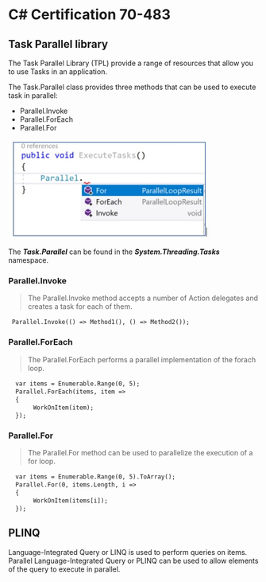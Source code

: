 # C# Certification 70-483

## Task Parallel library

The Task Parallel Library (TPL) provide a range of resources that allow you to use Tasks in an application.

The Task.Parallel class provides three methods that can be used to execute task in parallel:

-	Parallel.Invoke
-	Parallel.ForEach
-	Parallel.For

![alt text](https://github.com/marcosjroig/CSharp_Certification_70-483/blob/master/1%20-%20TPL.JPG)

The *__Task.Parallel__* can be found in the *__System.Threading.Tasks__* namespace.

###  Parallel.Invoke

> The Parallel.Invoke method accepts a number of Action delegates and creates a task for each of them.

```
 Parallel.Invoke(() => Method1(), () => Method2());
```

###  Parallel.ForEach

> The Parallel.ForEach performs a parallel implementation of the forach loop.

```
  var items = Enumerable.Range(0, 5);
  Parallel.ForEach(items, item =>
  {
       WorkOnItem(item);
  });
```

###  Parallel.For

> The Parallel.For method can be used to parallelize the execution of a for loop.

```
  var items = Enumerable.Range(0, 5).ToArray();
  Parallel.For(0, items.Length, i => 
  {
       WorkOnItem(items[i]);
  });
```

## PLINQ
Language-Integrated Query or LINQ is used to perform queries on items.
Parallel Language-Integrated Query or PLINQ can be used to allow elements of the query to execute in parallel.

